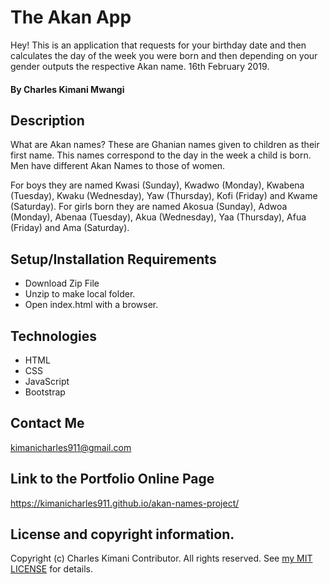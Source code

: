 # The Akan App
Hey! This is an application that requests for your birthday date and then calculates the day of the week you were born and then depending on your gender outputs the respective Akan name. 16th February 2019.
#### By Charles Kimani Mwangi
## Description
What are Akan names? 
  These are Ghanian names given to children as their first name. This names correspond to the day in the week a child is born. Men have different Akan Names to those of women.
  
  For boys they are named Kwasi (Sunday), Kwadwo (Monday), Kwabena (Tuesday), Kwaku (Wednesday), Yaw (Thursday), Kofi (Friday) and Kwame (Saturday).
  For girls born they are named Akosua (Sunday), Adwoa (Monday), Abenaa (Tuesday), Akua (Wednesday), Yaa (Thursday), Afua (Friday) and Ama (Saturday).

## Setup/Installation Requirements
* Download Zip File
* Unzip to make local folder.
* Open index.html with a browser.
## Technologies
* HTML
* CSS
* JavaScript
* Bootstrap
## Contact Me
kimanicharles911@gmail.com
## Link to the Portfolio Online Page
https://kimanicharles911.github.io/akan-names-project/
## License and copyright information.
Copyright (c) Charles Kimani Contributor. All rights reserved. See [my MIT LICENSE](https://github.com/kimanicharles911/akan-names-project/blob/master/LICENSE.txt) for details.
